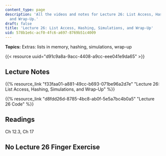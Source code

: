 ```yaml
---
content_type: page
description: 'All the videos and notes for Lecture 26: List Access, Hashing, Simulations,
  and Wrap-Up.'
draft: false
title: 'Lecture 26: List Access, Hashing, Simulations, and Wrap-Up'
uid: 578b1e6c-acf0-4fc6-a697-8769b51c4009
---
```

**Topics:** Extras: lists in memory, hashing, simulations, wrap-up

{{< resource uuid="d91c9a8a-9acc-4408-a9cc-eee041e9da65" >}}

## Lecture Notes

{{% resource_link "f33faa01-a881-49cc-b693-071be96a2d7e" "Lecture 26: List Access, Hashing, Simulations, and Wrap-Up" %}}

{{% resource_link "d8fdd26d-8785-4bc8-ab0f-5e5a7bc4b0a5" "Lecture 26 Code" %}}

## Readings

Ch 12.3, Ch 17

## No Lecture 26 Finger Exercise